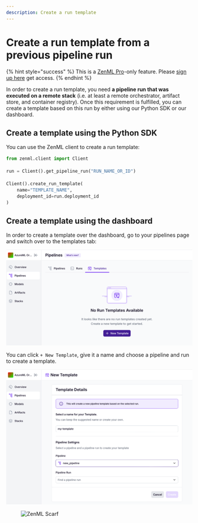 ```yaml
---
description: Create a run template
---
```


# Create a run template from a previous pipeline run

{% hint style="success" %}
This is a [ZenML Pro](https://zenml.io/pro)-only feature. Please
[sign up here](https://cloud.zenml.io) get access.
{% endhint %}

In order to create a run template, you need **a pipeline run that was executed
on a remote stack** (i.e. at least a remote orchestrator, artifact store,
and container registry). Once this requirement is fulfilled, you can create a
template based on this run by either using our Python SDK or our dashboard.

## Create a template using the Python SDK

You can use the ZenML client to create a run template:

```python
from zenml.client import Client

run = Client().get_pipeline_run("RUN_NAME_OR_ID")

Client().create_run_template(
    name="TEMPLATE_NAME",
    deployment_id=run.deployment_id
)
```

## Create a template using the dashboard

In order to create a template over the dashboard, go to your pipelines page 
and switch over to the templates tab:

![Create Templates on the dashboard](../../.gitbook/assets/run-templates-create-1.png)

You can click `+ New Template`, give it a name and choose a pipeline and run
to create a template.

![Template Details](../../.gitbook/assets/run-templates-create-2.png)

<!-- For scarf -->
<figure><img alt="ZenML Scarf" referrerpolicy="no-referrer-when-downgrade" src="https://static.scarf.sh/a.png?x-pxid=f0b4f458-0a54-4fcd-aa95-d5ee424815bc" /></figure>
